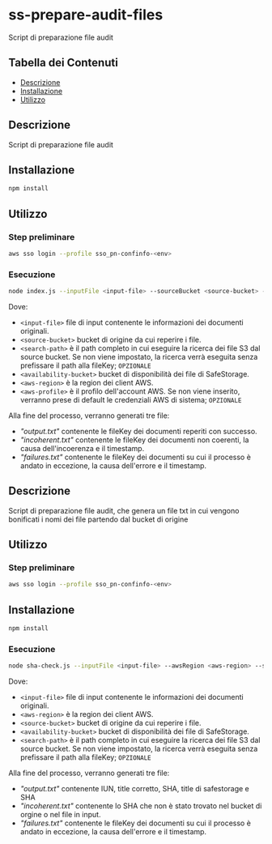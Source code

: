 # ss-prepare-audit-files

Script di preparazione file audit

## Tabella dei Contenuti

- [Descrizione](#descrizione)
- [Installazione](#installazione)
- [Utilizzo](#utilizzo)

## Descrizione

Script di preparazione file audit

## Installazione

```bash
npm install
```

## Utilizzo

### Step preliminare

```bash
aws sso login --profile sso_pn-confinfo-<env>
```

### Esecuzione

```bash
node index.js --inputFile <input-file> --sourceBucket <source-bucket> --searchPath <search-path> --availabilityBucket <availability-bucket> --awsProfile <aws-profile> --awsRegion <aws-region>
```

Dove:

- `<input-file>` file di input contenente le informazioni dei documenti originali.
- `<source-bucket>` bucket di origine da cui reperire i file.
- `<search-path>` è il path completo in cui eseguire la ricerca dei file S3 dal source bucket. Se non viene impostato, la ricerca verrà eseguita senza prefissare il path alla fileKey; `OPZIONALE`
- `<availability-bucket>` bucket di disponibilità dei file di SafeStorage.
- `<aws-region>` è la region dei client AWS.
- `<aws-profile>` è il profilo dell'account AWS. Se non viene inserito, verranno prese di default le credenziali AWS di sistema; `OPZIONALE`

Alla fine del processo, verranno generati tre file:

- _"output.txt"_ contenente le fileKey dei documenti reperiti con successo.
- _"incoherent.txt"_ contenente le fileKey dei documenti non coerenti, la causa dell'incoerenza e il timestamp.
- _"failures.txt"_ contenente le fileKey dei documenti su cui il processo è andato in eccezione, la causa dell'errore e il timestamp.



## Descrizione

Script di preparazione file audit, che genera un file txt in cui vengono bonificati i nomi dei file partendo dal bucket di origine

## Utilizzo

### Step preliminare

```bash
aws sso login --profile sso_pn-confinfo-<env>
```

## Installazione

```bash
npm install
```

### Esecuzione
```bash
node sha-check.js --inputFile <input-file> --awsRegion <aws-region> --sourceBucket <source-bucket> --availabilityBucket <availability-bucket> --searchPath <search-path>
```

Dove:

- `<input-file>` file di input contenente le informazioni dei documenti originali.
- `<aws-region>` è la region dei client AWS.
- `<source-bucket>` bucket di origine da cui reperire i file.
- `<availability-bucket>` bucket di disponibilità dei file di SafeStorage.
- `<search-path>` è il path completo in cui eseguire la ricerca dei file S3 dal source bucket. Se non viene impostato, la ricerca verrà eseguita senza prefissare il path alla fileKey; `OPZIONALE`

Alla fine del processo, verranno generati tre file:

- _"output.txt"_ contenente IUN, title corretto, SHA, title di safestorage e SHA
- _"incoherent.txt"_ contenente lo SHA che non è stato trovato nel bucket di orgine o nel file in input.
- _"failures.txt"_ contenente le fileKey dei documenti su cui il processo è andato in eccezione, la causa dell'errore e il timestamp.